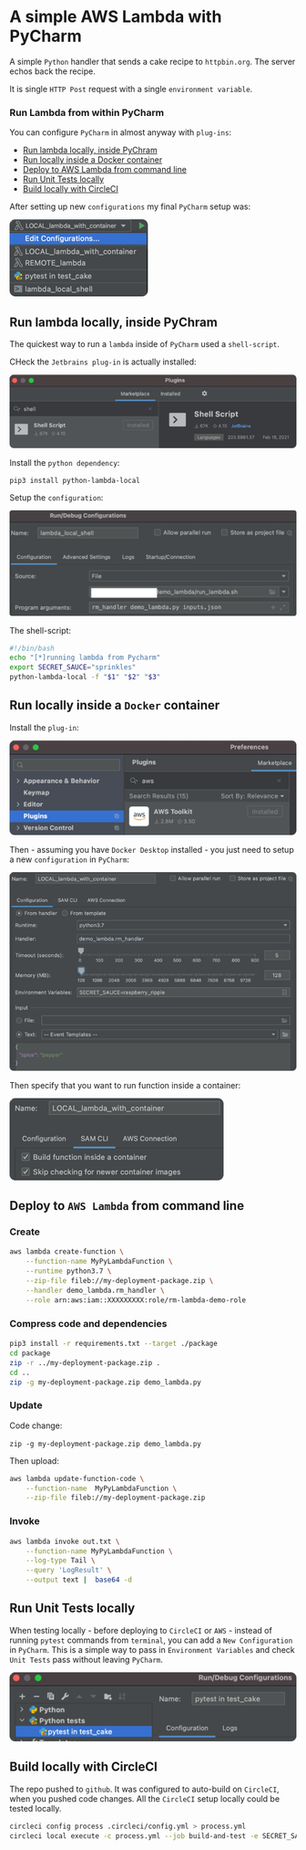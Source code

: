 # A simple AWS Lambda with PyCharm

A simple `Python` handler that sends a cake recipe to `httpbin.org`.  The server echos back the recipe. 

It is single `HTTP Post` request with a single `environment variable`.

### Run Lambda from within PyCharm

You can configure `PyCharm` in almost anyway with `plug-ins`:

<!-- TOC depthfrom:2 depthto:2 withlinks:true updateonsave:true orderedlist:false -->

- [Run lambda locally, inside PyChram](#run-lambda-locally-inside-pychram)
- [Run locally inside a Docker container](#run-locally-inside-a-docker-container)
- [Deploy to AWS Lambda from command line](#deploy-to-aws-lambda-from-command-line)
- [Run Unit Tests locally](#run-unit-tests-locally)
- [Build locally with CircleCI](#build-locally-with-circleci)

<!-- /TOC -->

After setting up new `configurations` my final `PyCharm` setup was:

![config_options](.README_images/pycharm_config_options.png)

## Run lambda locally, inside PyChram

The quickest way to run a `lambda` inside of `PyCharm` used a `shell-script`.

CHeck the `Jetbrains plug-in` is actually installed:

![free_shell_plugin](.README_images/free_shell_plugin.png)

Install the `python dependency`:

```bash
pip3 install python-lambda-local
```

Setup the `configuration`:

![shelL_config_setup](.README_images/config_shell_red.png)

The shell-script:

```bash
#!/bin/bash
echo "[*]running lambda from Pycharm"
export SECRET_SAUCE="sprinkles"
python-lambda-local -f "$1" "$2" "$3"
```

## Run locally inside a `Docker` container

Install the `plug-in`:

![plug-in-preferences](.README_images/plug-in.png)

Then - assuming you have `Docker Desktop` installed - you just need to setup a new `configuration` in `PyCharm`:

![docker-setup](.README_images/pycharm_docker.png)

Then specify that you want to run function inside a container:

![container-step](.README_images/765e0c94.png)

## Deploy to `AWS Lambda` from command line

### Create

```bash
aws lambda create-function \
    --function-name MyPyLambdaFunction \
    --runtime python3.7 \
    --zip-file fileb://my-deployment-package.zip \
    --handler demo_lambda.rm_handler \
    --role arn:aws:iam::XXXXXXXXX:role/rm-lambda-demo-role
```

### Compress code and dependencies

```bash
pip3 install -r requirements.txt --target ./package
cd package
zip -r ../my-deployment-package.zip .
cd ..
zip -g my-deployment-package.zip demo_lambda.py
```

### Update

Code change:

`zip -g my-deployment-package.zip demo_lambda.py`

Then upload:

```bash
aws lambda update-function-code \
    --function-name  MyPyLambdaFunction \
    --zip-file fileb://my-deployment-package.zip
```

### Invoke

```bash
aws lambda invoke out.txt \
    --function-name MyPyLambdaFunction \
    --log-type Tail \
    --query 'LogResult' \
    --output text |  base64 -d
```

## Run Unit Tests locally

When testing locally - before deploying to `CircleCI` or `AWS` - instead of running `pytest` commands from `terminal`, you can add a `New Configuration` in `PyCharm`.  This is a simple way to pass in `Environment Variables` and check `Unit Tests` pass without leaving `PyCharm`.

![pytest_config](.README_images/pycharm_new_pytest_config.png)

## Build locally with CircleCI

The repo pushed to `github`.  It was configured to auto-build on `CircleCI`, when you pushed code changes.
All the `CircleCI` setup locally could be tested locally.
  
```bash
circleci config process .circleci/config.yml > process.yml
circleci local execute -c process.yml --job build-and-test -e SECRET_SAUCE=chocolate
```
